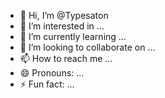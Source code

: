 - 👋 Hi, I’m @Typesaton
- 👀 I’m interested in ...
- 🌱 I’m currently learning ...
- 💞️ I’m looking to collaborate on ...
- 📫 How to reach me ...
- 😄 Pronouns: ...
- ⚡ Fun fact: ...

<!---
Typesaton/Typesaton is a ✨ special ✨ repository because its `README.md` (this file) appears on your GitHub profile.
You can click the Preview link to take a look at your changes.
--->
